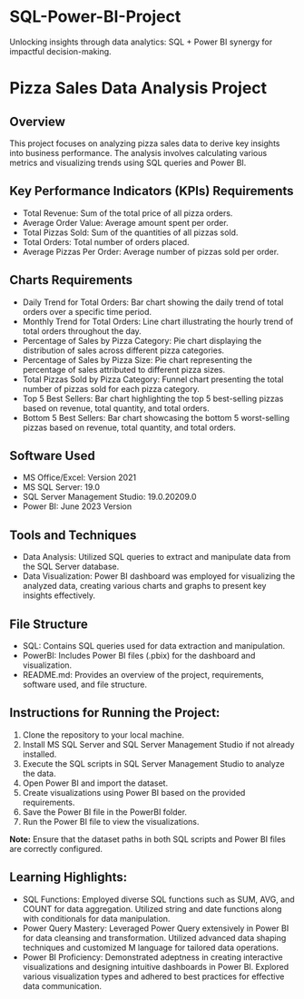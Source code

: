 # SQL-Power-BI-Project
Unlocking insights through data analytics: SQL + Power BI synergy for impactful decision-making.
<!DOCTYPE html>
<html lang="en">
<head>
  <meta charset="UTF-8">
  <meta name="viewport" content="width=device-width, initial-scale=1.0">
  <title>Pizza Sales Data Analysis Project</title>
</head>
<body>

  <h1>Pizza Sales Data Analysis Project</h1>

  <h2>Overview</h2>
  <p>This project focuses on analyzing pizza sales data to derive key insights into business performance. The analysis involves calculating various metrics and visualizing trends using SQL queries and Power BI.</p>

  <h2>Key Performance Indicators (KPIs) Requirements</h2>
  <ul>
    <li>Total Revenue: Sum of the total price of all pizza orders.</li>
    <li>Average Order Value: Average amount spent per order.</li>
    <li>Total Pizzas Sold: Sum of the quantities of all pizzas sold.</li>
    <li>Total Orders: Total number of orders placed.</li>
    <li>Average Pizzas Per Order: Average number of pizzas sold per order.</li>
  </ul>

  <h2>Charts Requirements</h2>
  <ul>
    <li>Daily Trend for Total Orders: Bar chart showing the daily trend of total orders over a specific time period.</li>
    <li>Monthly Trend for Total Orders: Line chart illustrating the hourly trend of total orders throughout the day.</li>
    <li>Percentage of Sales by Pizza Category: Pie chart displaying the distribution of sales across different pizza categories.</li>
    <li>Percentage of Sales by Pizza Size: Pie chart representing the percentage of sales attributed to different pizza sizes.</li>
    <li>Total Pizzas Sold by Pizza Category: Funnel chart presenting the total number of pizzas sold for each pizza category.</li>
    <li>Top 5 Best Sellers: Bar chart highlighting the top 5 best-selling pizzas based on revenue, total quantity, and total orders.</li>
    <li>Bottom 5 Best Sellers: Bar chart showcasing the bottom 5 worst-selling pizzas based on revenue, total quantity, and total orders.</li>
  </ul>

  <h2>Software Used</h2>
  <ul>
    <li>MS Office/Excel: Version 2021</li>
    <li>MS SQL Server: 19.0</li>
    <li>SQL Server Management Studio: 19.0.20209.0</li>
    <li>Power BI: June 2023 Version</li>
  </ul>

  <h2>Tools and Techniques</h2>
  <ul>
    <li>Data Analysis: Utilized SQL queries to extract and manipulate data from the SQL Server database.</li>
    <li>Data Visualization: Power BI dashboard was employed for visualizing the analyzed data, creating various charts and graphs to present key insights effectively.</li>
  </ul>

  <h2>File Structure</h2>
  <ul>
    <li>SQL: Contains SQL queries used for data extraction and manipulation.</li>
    <li>PowerBI: Includes Power BI files (.pbix) for the dashboard and visualization.</li>
    <li>README.md: Provides an overview of the project, requirements, software used, and file structure.</li>
  </ul>

  <h2>Instructions for Running the Project:</h2>
  <ol>
    <li>Clone the repository to your local machine.</li>
    <li>Install MS SQL Server and SQL Server Management Studio if not already installed.</li>
    <li>Execute the SQL scripts in SQL Server Management Studio to analyze the data.</li>
    <li>Open Power BI and import the dataset.</li>
    <li>Create visualizations using Power BI based on the provided requirements.</li>
    <li>Save the Power BI file in the PowerBI folder.</li>
    <li>Run the Power BI file to view the visualizations.</li>
  </ol>

  <p><strong>Note:</strong> Ensure that the dataset paths in both SQL scripts and Power BI files are correctly configured.</p>

  <h2>Learning Highlights:</h2>
  <ul>
    <li>SQL Functions: Employed diverse SQL functions such as SUM, AVG, and COUNT for data aggregation. Utilized string and date functions along with conditionals for data manipulation.</li>
    <li>Power Query Mastery: Leveraged Power Query extensively in Power BI for data cleansing and transformation. Utilized advanced data shaping techniques and customized M language for tailored data operations.</li>
    <li>Power BI Proficiency: Demonstrated adeptness in creating interactive visualizations and designing intuitive dashboards in Power BI. Explored various visualization types and adhered to best practices for effective data communication.</li>
  </ul>

</body>
</html>



